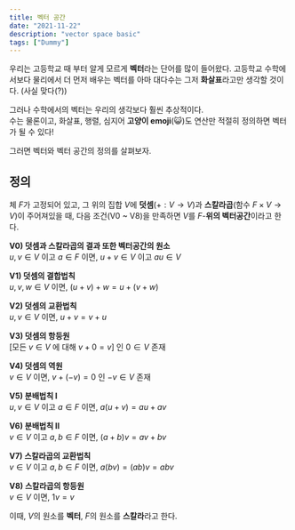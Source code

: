 ```yaml
---
title: 벡터 공간
date: "2021-11-22"
description: "vector space basic"
tags: ["Dummy"]
---
```


우리는 고등학교 때 부터 알게 모르게 **벡터**라는 단어를 많이 들어왔다. 
고등학교 수학에서보다 물리에서 더 먼저 배우는 벡터를 아마 대다수는
그저 **화살표**라고만 생각할 것이다. (사실 맞다(?)) 

그러나 수학에서의 벡터는 우리의 생각보다 훨씬 추상적이다. \
수는 물론이고, 화살표, 행렬, 심지어 **고양이 emoji**(😺)도 연산만 적절히 
정의하면 벡터가 될 수 있다!

그러면 벡터와 벡터 공간의 정의를 살펴보자.

## 정의

체 $F$가 고정되어 있고, 그 위의 집합 $V$에 **덧셈**($+ : V \to V$)과 
**스칼라곱**(함수 $F \times V \to V$)이 주어져있을 때, 
다음 조건(V0 ~ V8)을 만족하면 $V$를 $F$-**위의 벡터공간**이라고 한다.

**V0) 덧셈과 스칼라곱의 결과 또한 벡터공간의 원소** \
$u,v \in V$ 이고 $a \in F$ 이면, $u + v \in V$ 이고 $au \in V$

**V1) 덧셈의 결합법칙** \
$u, v, w \in V$ 이면, $(u+v) + w = u + (v+w)$

**V2) 덧셈의 교환법칙** \
$u,v \in V$ 이면, $u + v = v + u$

**V3) 덧셈의 항등원** \
[모든 $v \in V$ 에 대해 $v + 0 = v$] 인 $0 \in V$ 존재

**V4) 덧셈의 역원** \
$v \in V$ 이면, $v + (-v) = 0$ 인 $-v \in V$ 존재

**V5) 분배법칙 I** \
$u,v \in V$ 이고 $a \in F$ 이면, $a(u+v) = au + av$

**V6) 분배법칙 II** \
$v \in V$ 이고 $a,b \in F$ 이면, $(a+b) v = av + bv$

**V7) 스칼라곱의 교환법칙** \
$v \in V$ 이고 $a,b \in F$ 이면, $a(bv) = (ab)v = abv$

**V8) 스칼라곱의 항등원** \
$v \in V$  이면, $1 v = v$

이때, $V$의 원소를 **벡터**, $F$의 원소를 **스칼라**라고 한다.
